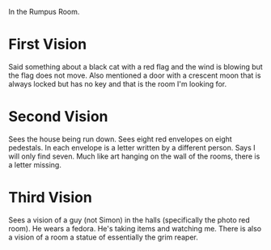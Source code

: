 In the Rumpus Room. 
# First Vision
Said something about a black cat with a red flag and the wind is blowing but the flag does not move. Also mentioned a door with a crescent moon that is always locked but has no key and that is the room I'm looking for.
# Second Vision
Sees the house being run down. Sees eight red envelopes on eight pedestals. In each envelope is a letter written by a different person. Says I will only find seven. Much like art hanging on the wall of the rooms, there is a letter missing.

# Third Vision
Sees a vision of a guy (not Simon) in the halls (specifically the photo red room). He wears a fedora. He's taking items and watching me. There is also a vision of a room a statue of essentially the grim reaper.
